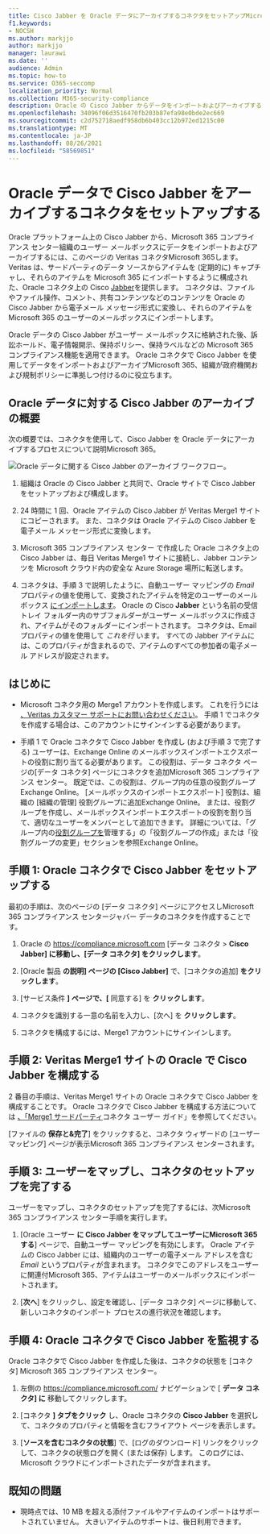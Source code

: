 ```yaml
---
title: Cisco Jabber を Oracle データにアーカイブするコネクタをセットアップMicrosoft 365
f1.keywords:
- NOCSH
ms.author: markjjo
author: markjjo
manager: laurawi
ms.date: ''
audience: Admin
ms.topic: how-to
ms.service: O365-seccomp
localization_priority: Normal
ms.collection: M365-security-compliance
description: Oracle の Cisco Jabber からデータをインポートおよびアーカイブするために、Microsoft 365 コンプライアンス センターでコネクタをセットアップして使用する方法について説明Microsoft 365。
ms.openlocfilehash: 34096f06d3516470fb203b87efa98e0bde2ec669
ms.sourcegitcommit: c2d752718aedf958db6b403cc12b972ed1215c00
ms.translationtype: MT
ms.contentlocale: ja-JP
ms.lasthandoff: 08/26/2021
ms.locfileid: "58569851"
---
```

# <a name="set-up-a-connector-to-archive-cisco-jabber-on-oracle-data"></a>Oracle データで Cisco Jabber をアーカイブするコネクタをセットアップする

Oracle プラットフォーム上の Cisco Jabber から、Microsoft 365 コンプライアンス センター組織のユーザー メールボックスにデータをインポートおよびアーカイブするには、このページの Veritas コネクタMicrosoft 365します。 Veritas は、サードパーティのデータ ソースからアイテムを (定期的に) キャプチャし、それらのアイテムを Microsoft 365 にインポートするように構成された、Oracle コネクタ上の Cisco [Jabber](https://www.veritas.com/insights/merge1/jabber)を提供します。 コネクタは、ファイルやファイル操作、コメント、共有コンテンツなどのコンテンツを Oracle の Cisco Jabber から電子メール メッセージ形式に変換し、それらのアイテムを Microsoft 365 のユーザーのメールボックスにインポートします。

Oracle データの Cisco Jabber がユーザー メールボックスに格納された後、訴訟ホールド、電子情報開示、保持ポリシー、保持ラベルなどの Microsoft 365 コンプライアンス機能を適用できます。 Oracle コネクタで Cisco Jabber を使用してデータをインポートおよびアーカイブMicrosoft 365、組織が政府機関および規制ポリシーに準拠しつ付けるのに役立ちます。

## <a name="overview-of-archiving-cisco-jabber-on-oracle-data"></a>Oracle データに対する Cisco Jabber のアーカイブの概要

次の概要では、コネクタを使用して、Cisco Jabber を Oracle データにアーカイブするプロセスについて説明Microsoft 365。

![Oracle データに関する Cisco Jabber のアーカイブ ワークフロー。](../media/CiscoJabberOnOracleConnectorWorkflow.png)

1. 組織は Oracle の Cisco Jabber と共同で、Oracle サイトで Cisco Jabber をセットアップおよび構成します。

2. 24 時間に 1 回、Oracle アイテムの Cisco Jabber が Veritas Merge1 サイトにコピーされます。 また、コネクタは Oracle アイテムの Cisco Jabber を電子メール メッセージ形式に変換します。

3. Microsoft 365 コンプライアンス センター で作成した Oracle コネクタ上の Cisco Jabber は、毎日 Veritas Merge1 サイトに接続し、Jabber コンテンツを Microsoft クラウド内の安全な Azure Storage 場所に転送します。

4. コネクタは、手順 3 で説明したように、自動ユーザー マッピングの *Email* プロパティの値を使用して、変換されたアイテムを特定のユーザーのメールボックス [にインポートします](#step-3-map-users-and-complete-the-connector-setup)。 Oracle の Cisco **Jabber** という名前の受信トレイ フォルダー内のサブフォルダーがユーザー メールボックスに作成され、アイテムがそのフォルダーにインポートされます。 コネクタは、Email プロパティの値を使用して *これを行* います。 すべての Jabber アイテムには、このプロパティが含まれるので、アイテムのすべての参加者の電子メール アドレスが設定されます。

## <a name="before-you-begin"></a>はじめに

- Microsoft コネクタ用の Merge1 アカウントを作成します。 これを行うには [、Veritas カスタマー サポートにお問い合わせください](https://www.veritas.com/content/support/en_US)。 手順 1 でコネクタを作成する場合は、このアカウントにサインインする必要があります。

- 手順 1 で Oracle コネクタで Cisco Jabber を作成し (および手順 3 で完了する) ユーザーは、Exchange Online のメールボックスインポートエクスポートの役割に割り当てる必要があります。 この役割は、データ コネクタ ページの[データ コネクタ] ページにコネクタを追加Microsoft 365 コンプライアンス センター。 既定では、この役割は、グループ内の任意の役割グループExchange Online。 [メールボックスのインポートエクスポート] 役割は、組織の [組織の管理] 役割グループに追加Exchange Online。 または、役割グループを作成し、メールボックスインポートエクスポートの役割を割り当て、適切なユーザーをメンバーとして追加できます。 詳細については、「グループ内の[役割グループを](/Exchange/permissions-exo/role-groups#create-role-groups)管理[](/Exchange/permissions-exo/role-groups#modify-role-groups)する」の「役割グループの作成」または「役割グループの変更」セクションを参照Exchange Online。

## <a name="step-1-set-up-the-cisco-jabber-on-oracle-connector"></a>手順 1: Oracle コネクタで Cisco Jabber をセットアップする

最初の手順は、次のページの [データ コネクタ] ページにアクセスしMicrosoft 365 コンプライアンス センタージャバー データのコネクタを作成することです。

1. Oracle の <https://compliance.microsoft.com> [データ コネクタ  >  **Cisco Jabber] に移動し、[データ コネクタ] をクリックします**。

2. [Oracle 製品 **の説明] ページの [Cisco Jabber]** で、[コネクタの追加] **をクリックします**。

3. [サービス条件 **] ページで、[** 同意する] を **クリックします**。

4. コネクタを識別する一意の名前を入力し、[次へ] を **クリックします**。

5. コネクタを構成するには、Merge1 アカウントにサインインします。

## <a name="step-2-configure-the-cisco-jabber-on-oracle-on-the-veritas-merge1-site"></a>手順 2: Veritas Merge1 サイトの Oracle で Cisco Jabber を構成する

2 番目の手順は、Veritas Merge1 サイトの Oracle コネクタで Cisco Jabber を構成することです。 Oracle コネクタで Cisco Jabber を構成する方法については [、「Merge1 サードパーティ](https://docs.ms.merge1.globanetportal.com/Merge1%20Third-Party%20Connectors%20Cisco%20Jabber%20on%20Oracle%20User%20Guide.pdf)コネクタ ユーザー ガイド」を参照してください。

[ファイルの **保存と&完了**] をクリックすると、コネクタ ウィザードの [ユーザー マッピング] ページが表示Microsoft 365 コンプライアンス センターされます。

## <a name="step-3-map-users-and-complete-the-connector-setup"></a>手順 3: ユーザーをマップし、コネクタのセットアップを完了する

ユーザーをマップし、コネクタのセットアップを完了するには、次Microsoft 365 コンプライアンス センター手順を実行します。

1. [Oracle ユーザー **に Cisco Jabber をマップしてユーザーにMicrosoft 365する**] ページで、自動ユーザー マッピングを有効にします。 Oracle アイテムの Cisco Jabber には、組織内のユーザーの電子メール アドレスを含む *Email* というプロパティが含まれます。 コネクタでこのアドレスをユーザーに関連付Microsoft 365、アイテムはユーザーのメールボックスにインポートされます。

2. [**次へ**] をクリックし、設定を確認し、[データ コネクタ] ページに移動して、新しいコネクタのインポート プロセスの進行状況を確認します。

## <a name="step-4-monitor-the-cisco-jabber-on-oracle-connector"></a>手順 4: Oracle コネクタで Cisco Jabber を監視する

Oracle コネクタで Cisco Jabber を作成した後は、コネクタの状態を [コネクタ] Microsoft 365 コンプライアンス センター。

1. 左側の <https://compliance.microsoft.com/> ナビゲーションで [ **データ コネクタ] に** 移動してクリックします。

2. [コネクタ **] タブをクリック** し、Oracle コネクタの **Cisco Jabber** を選択して、コネクタのプロパティと情報を含むフライアウト ページを表示します。

3. [**ソースを含むコネクタの状態**] で、[ログのダウンロード] リンクをクリックして、コネクタの状態ログを開く (または保存) します。  このログには、Microsoft クラウドにインポートされたデータが含まれます。

## <a name="known-issues"></a>既知の問題

- 現時点では、10 MB を超える添付ファイルやアイテムのインポートはサポートされていません。 大きいアイテムのサポートは、後日利用できます。
